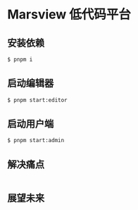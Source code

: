 # Marsview 低代码平台

## 安装依赖

```bash
$ pnpm i
```

## 启动编辑器

```bash
$ pnpm start:editor
```

## 启动用户端

```bash
$ pnpm start:admin
```

## 解决痛点

```bash

```

## 展望未来

```bash

```
